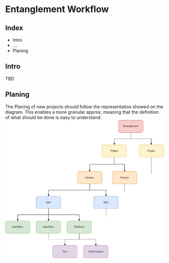 # Entanglement Workflow

## Index
- Intro
- ....
- Planing

## Intro
TBD

## Planing

The Planing of new projects should follow the representation showed on the diagram.
This enables a more granular approx, meaning that the definition of what should be done is easy to understand.
![Planing](/Documentation/WorkFlow/images/entanglement.png)
